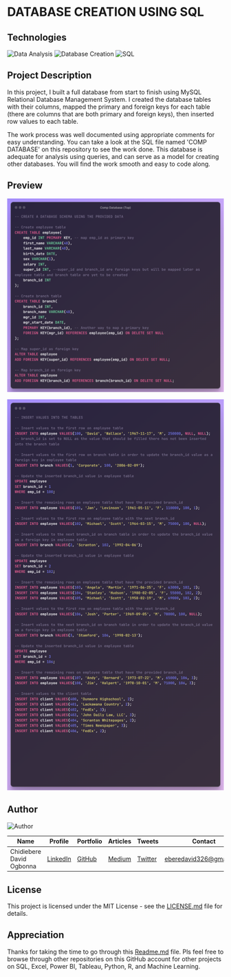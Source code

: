 # DATABASE CREATION USING SQL

## Technologies
![Data Analysis](https://img.shields.io/badge/Data-Analysis-green)
![Database Creation](https://img.shields.io/badge/Database-Creation-green)
![SQL](https://img.shields.io/badge/SQL-green)

## Project Description
In this project, I built a full database from start to finish using MySQL Relational Database Management System. I created the database tables with their columns, mapped the primary and foreign keys for each table (there are columns that are both primary and foreign keys), then inserted row values to each table.

The work process was well documented using appropriate comments for easy understanding. You can take a look at the SQL file named 'COMP DATABASE' on this repository to see the work done. This database is adequate for analysis using queries, and can serve as a model for creating other databases. You will find the work smooth and easy to code along.

## Preview

![Preview1](Images/Preview1.png)

![Preview2](Images/Preview2.png)

## Author

![Author](Images/Author.png)

| Name | Profile | Portfolio | Articles | Tweets  | Contact |
| ---- | ------- | --------- | -------- | ------  | ------- |
| Chidiebere David Ogbonna | [LinkedIn](https://www.linkedin.com/in/chidieberedavidogbonna/) | [GitHub](https://github.com/iameberedavid) | [Medium](https://eberedavid.medium.com) | [Twitter](https://twitter.com/iameberedavid) | eberedavid326@gmail.com |

## License

This project is licensed under the MIT License - see the [LICENSE.md](LICENSE.md) file for details.

## Appreciation

Thanks for taking the time to go through this [Readme.md](Readme.md) file. Pls feel free to browse through other repositories on this GitHub account for other projects on SQL, Excel, Power BI, Tableau, Python, R, and Machine Learning.
